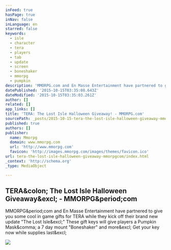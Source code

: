 ```yaml
---
inFeed: true
hasPage: true
inNav: false
inLanguage: en
starred: false
keywords:
  - isle
  - character
  - tera
  - players
  - tab
  - update
  - screen
  - boneshaker
  - mmorpg
  - pumpkin
description: 'MMORPG.com and En Masse Entertainment have partnered to give you some cool in game gifts for TERA while they kick off their brand new update "The Lost Isle!" These gift keys will give players a Pumpkin Mask, a 7 day mount "Boneshaker" and more! Get your key now while supplies last!'
datePublished: '2015-10-15T03:35:08.643Z'
dateModified: '2015-10-15T03:35:03.261Z'
author: []
related: []
app_links: []
title: 'TERA: The Lost Isle Halloween Giveaway! - MMORPG.com'
sourcePath: _posts/2015-10-15-tera-the-lost-isle-halloween-giveaway-mmorpgcom.md
published: true
authors: []
publisher:
  name: Mmorpg
  domain: www.mmorpg.com
  url: 'http://www.mmorpg.com'
  favicon: 'http://images.mmorpg.com/images/themes/favicon.ico'
url: tera-the-lost-isle-halloween-giveaway-mmorpgcom/index.html
_context: 'http://schema.org'
_type: MediaObject

---
```

<article style=""><h1>TERA&amp;colon; The Lost Isle Halloween Giveaway&amp;excl; - MMORPG&amp;period;com</h1><p>MMORPG&amp;period;com and En Masse Entertainment have partnered to give you some cool in game gifts for TERA while they kick off their brand new update "The Lost Isle&amp;excl;" These gift keys will give players a Pumpkin Mask&amp;comma; a 7 day mount "Boneshaker" and more&amp;excl; Get your key now while supplies last&amp;excl;</p><img src="http://images.mmorpg.com/images/contestimages/tera_hw_header.jpg" /></article>